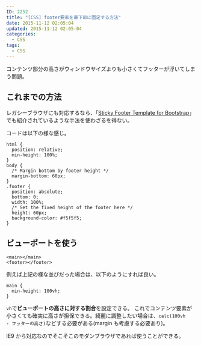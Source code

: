 ```yaml
---
ID: 2252
title: "[CSS] footer要素を最下部に固定する方法"
date: 2015-11-12 02:05:04
updated: 2015-11-12 02:05:04
categories:
  - CSS
tags:
  - CSS
---
```


コンテンツ部分の高さがウィンドウサイズよりも小さくてフッターが浮いてしまう問題。

<!--more-->
<h2>これまでの方法</h2>
レガシーブラウザにも対応するなら、「<a href="http://getbootstrap.com/examples/sticky-footer/" target="_blank">Sticky Footer Template for Bootstrap</a>」でも紹介されているような手法を使わざるを得ない。

コードは以下の様な感じ。

<pre class="css"><code>html {
  position: relative;
  min-height: 100%;
}
body {
  /* Margin bottom by footer height */
  margin-bottom: 60px;
}
.footer {
  position: absolute;
  bottom: 0;
  width: 100%;
  /* Set the fixed height of the footer here */
  height: 60px;
  background-color: #f5f5f5;
}
</code></pre>

<h2>ビューポートを使う</h2>
<pre class="html"><code>&lt;main&gt;&lt;/main&gt;
&lt;footer&gt;&lt;/footer&gt;</code></pre>
例えば上記の様な並びだった場合は、以下のようにすれば良い。
<pre class="css"><code>main {
  min-height: 100vh;
}</code></pre>

<code>vh</code>で<b>ビューポートの高さに対する割合</b>を設定できる。
これでコンテンツ要素が小さくても確実に高さが担保できる。綺麗に調整したい場合は、<code>calc(100vh - フッターの高さ)</code>などする必要がある(margin も考慮する必要あり)。

IE9 から対応なのでそこそこのモダンブラウザであれば使うことができる。
